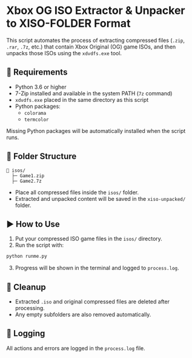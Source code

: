 # Xbox OG ISO Extractor & Unpacker to XISO-FOLDER Format

This script automates the process of extracting compressed files (`.zip`, `.rar`, `.7z`, etc.) that contain Xbox Original (OG) game ISOs, and then unpacks those ISOs using the `xdvdfs.exe` tool.

## 🧰 Requirements

- Python 3.6 or higher
- 7-Zip installed and available in the system PATH (`7z` command)
- `xdvdfs.exe` placed in the same directory as this script
- Python packages:
  - `colorama`
  - `termcolor`

Missing Python packages will be automatically installed when the script runs.

## 📁 Folder Structure

```
📂 isos/
  ├─ Game1.zip
  ├─ Game2.7z
```

- Place all compressed files inside the `isos/` folder.
- Extracted and unpacked content will be saved in the `xiso-unpacked/` folder.

## ▶️ How to Use

1. Put your compressed ISO game files in the `isos/` directory.
2. Run the script with:

```bash
python runme.py
```

3. Progress will be shown in the terminal and logged to `process.log`.

## 🧹 Cleanup

- Extracted `.iso` and original compressed files are deleted after processing.
- Any empty subfolders are also removed automatically.

## 📝 Logging

All actions and errors are logged in the `process.log` file.
